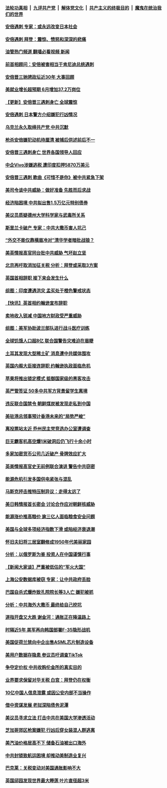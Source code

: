 ####  [法轮功真相](../../../../basic/blob/master/README.md?t=07090232) &nbsp;|&nbsp; [九评共产党](../../../../9ping.md/blob/master/README.md?t=07090232) &nbsp;|&nbsp; [解体党文化](../../../../jtdwh.md/blob/master/README.md?t=07090232)  &nbsp;|&nbsp; [共产主义的终极目的](../../../../gczydzjmd.md/blob/master/README.md?t=07090232) &nbsp;|&nbsp; [魔鬼在统治我们的世界](../../../../mgztzwmdsj.md/blob/master/README.md?t=07090232) 

#### [安倍遇刺 专家：或永远改变日本社会](../pages/nsc418/n13776614.md?t=07090232) 

#### [安倍遇刺 拜登：震惊、愤怒和深深的悲痛](../pages/nsc418/n13776525.md?t=07090232) 

#### [油管热门频道 翻墙必看视频 新闻](http://45.76.130.85:81/youtube.html?07090232)

#### [前首相顾问：安倍被害相当于肯尼迪总统遇刺](../pages/nsc418/n13776585.md?t=07090232) 

#### [安倍晋三驰骋政坛近30年 大事回顾](../pages/nsc418/n13776561.md?t=07090232) 

#### [美就业增长超预期 6月增加37.2万岗位](../pages/nsc418/n13776506.md?t=07090232) 

#### [【更新】安倍晋三遇刺身亡 全球震惊](../pages/nsc418/n13776111.md?t=07090232) 

#### [安倍遇刺 日本警方介绍嫌犯行凶情况](../pages/nsc418/n13776538.md?t=07090232) 

#### [乌克兰永久取缔共产党 中共沉默](../pages/nsc418/n13776458.md?t=07090232) 

#### [枪杀安倍嫌犯动机待厘清 被捕后供述前后不一](../pages/nsc418/n13776482.md?t=07090232) 

#### [安倍晋三遇刺身亡 世界各国领导人回应](../pages/nsc418/n13776442.md?t=07090232) 

#### [中企Vivo涉嫌逃税 遭印度扣押5870万美元](../pages/nsc418/n13776375.md?t=07090232) 

#### [安倍晋三遇刺 歌曲《可惜不是你》被中共紧急下架](../pages/nsc418/n13776346.md?t=07090232) 

#### [美司令谈中共威胁：做好准备 先胜而后求战](../pages/nsc418/n13776303.md?t=07090232) 

#### [经济陷困境 中共拟出售1.5万亿元特别债券](../pages/nsc418/n13776080.md?t=07090232) 

#### [美议员质疑德州大学科学家与武毒所关系](../pages/nsc418/n13775988.md?t=07090232) 

#### [斯里兰卡破产 专家：中共大撒币害人坑己](../pages/nsc418/n13775779.md?t=07090232) 

#### [“外交不能仅靠横眉冷对”清华学者暗批战狼？](../pages/nsc418/n13775921.md?t=07090232) 

#### [美英情报高官同台批中共威胁 气坏赵立坚](../pages/nsc418/n13775893.md?t=07090232) 

#### [北京再吁取消加征关税 分析：拜登或采取3方案](../pages/nsc418/n13775620.md?t=07090232) 

#### [英国首相辞职 接下来会发生什么](../pages/nsc418/n13775710.md?t=07090232) 

#### [组图：印度遭遇洪灾 孟买处于橙色警戒状态](../pages/nsc418/n13775619.md?t=07090232) 

#### [【快讯】英首相约翰逊宣布辞职](../pages/nsc418/n13775622.md?t=07090232) 

#### [卖地收入锐减 中国地方财政受严重威胁](../pages/nsc418/n13775526.md?t=07090232) 

#### [组图：美军协助波兰部队进行战斗医疗训练](../pages/nsc418/n13774740.md?t=07090232) 

#### [全球饥饿人口超8亿 联合国警告灾难迫在眉睫](../pages/nsc418/n13775400.md?t=07090232) 

#### [土耳其发现大型稀土矿 消息遭中共媒体围攻](../pages/nsc418/n13775425.md?t=07090232) 

#### [英国内阁大臣接连辞职 约翰逊执政面临危机](../pages/nsc418/n13775193.md?t=07090232) 

#### [苹果将推出锁定模式 抵御国家级的黑客攻击](../pages/nsc418/n13775307.md?t=07090232) 

#### [英严管签证 50多中共军方背景留学生离境](../pages/nsc418/n13775291.md?t=07090232) 

#### [违反联合国禁令 朝鲜煤炭被发现走私到中国](../pages/nsc418/n13775248.md?t=07090232) 

#### [美驻港总领事预计香港未来的“局势严峻”](../pages/nsc418/n13775161.md?t=07090232) 

#### [离投票站太近 乔州民主党竞选办公室遭调查](../pages/nsc418/n13775068.md?t=07090232) 

#### [巨无霸客机高空爆1米破洞后仍飞行十余小时](../pages/nsc418/n13775155.md?t=07090232) 

#### [多家加密货币公司几近破产 骨牌效应扩大](../pages/nsc418/n13775137.md?t=07090232) 

#### [英美情报高官史无前例联合演讲 警告中共窃密](../pages/nsc418/n13775046.md?t=07090232) 

#### [能源危机引发多国供电紧张与混乱](../pages/nsc418/n13774951.md?t=07090232) 

#### [马斯克抨击推特压制异议：走得太远了](../pages/nsc418/n13774952.md?t=07090232) 

#### [美日韩情报首长密会 讨论合作应对朝鲜核威胁](../pages/nsc418/n13774996.md?t=07090232) 

#### [能源涨价推高粮价 逾三亿人面临粮食安全问题](../pages/nsc418/n13774860.md?t=07090232) 

#### [美国与全球多项经济指数下滑 或陷经济衰退潮](../pages/nsc418/n13774972.md?t=07090232) 

#### [怀旧夫妇将三居室翻修成1950年代美丽家园](../pages/nsc418/n13774893.md?t=07090232) 

#### [分析：以俄罗斯为鉴 投资人在中国谨慎行事](../pages/nsc418/n13774847.md?t=07090232) 

#### [【新闻大家谈】严重被低估的“军火大国”](../pages/nsc418/n13774488.md?t=07090232) 

#### [上海公安数据库被窃 专家：让中共政府丢脸](../pages/nsc418/n13774436.md?t=07090232) 

#### [巴国自杀式爆炸致孔院院长等3人亡 嫌犯被抓](../pages/nsc418/n13774890.md?t=07090232) 

#### [分析：中共海外大撒币 最终给自己挖坑](../pages/nsc418/n13774335.md?t=07090232) 

#### [道指开盘又大跌 谢金河：通胀正在降温路上](../pages/nsc418/n13774818.md?t=07090232) 

#### [时隔近5年 美军再向韩国部署F-35隐形战机](../pages/nsc418/n13774830.md?t=07090232) 

#### [美国促荷兰禁向中企出售ASML芯片制造设备](../pages/nsc418/n13774751.md?t=07090232) 

#### [美用户数据存隐患 参议员吁调查TikTok](../pages/nsc418/n13774633.md?t=07090232) 

#### [争夺定价权 中共收购伦金所的真实目的](../pages/nsc418/n13774609.md?t=07090232) 

#### [业界要求保留对华关税 白宫：拜登仍在权衡](../pages/nsc418/n13774479.md?t=07090232) 

#### [10亿中国人信息泄露 或因公安内部不当操作](../pages/nsc418/n13774417.md?t=07090232) 

#### [借中资谋发展 老挝深陷债务泥潭](../pages/nsc418/n13774386.md?t=07090232) 

#### [美议员寻求立法 打击中共在美国大学渗透活动](../pages/nsc418/n13774298.md?t=07090232) 

#### [芝加哥郊区枪案嫌犯 行凶后穿女装混人群逃离](../pages/nsc418/n13774288.md?t=07090232) 

#### [美汽油价格居高不下 储备石油被出口海外](../pages/nsc418/n13774296.md?t=07090232) 

#### [中共封锁致航运困境 却推动美制造业复兴](../pages/nsc418/n13774161.md?t=07090232) 

#### [巴克莱：关税变动对美国通胀影响不大](../pages/nsc418/n13774227.md?t=07090232) 

#### [英国邱园发现世界最大睡莲 叶片直径超3米](../pages/nsc418/n13773888.md?t=07090232) 

<img src='http://gfw-breaker.win/goodnews/indexes/nsc418.md' width='0px' height='0px'/>

